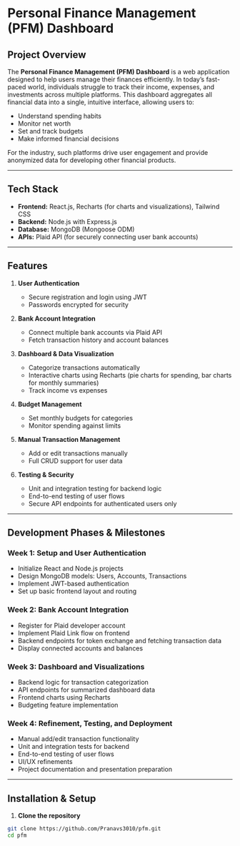 # Personal Finance Management (PFM) Dashboard

## Project Overview
The **Personal Finance Management (PFM) Dashboard** is a web application designed to help users manage their finances efficiently. In today’s fast-paced world, individuals struggle to track their income, expenses, and investments across multiple platforms. This dashboard aggregates all financial data into a single, intuitive interface, allowing users to:

- Understand spending habits
- Monitor net worth
- Set and track budgets
- Make informed financial decisions

For the industry, such platforms drive user engagement and provide anonymized data for developing other financial products.

---

## Tech Stack
- **Frontend:** React.js, Recharts (for charts and visualizations), Tailwind CSS  
- **Backend:** Node.js with Express.js  
- **Database:** MongoDB (Mongoose ODM)  
- **APIs:** Plaid API (for securely connecting user bank accounts)  

---

## Features
1. **User Authentication**
   - Secure registration and login using JWT  
   - Passwords encrypted for security  

2. **Bank Account Integration**
   - Connect multiple bank accounts via Plaid API  
   - Fetch transaction history and account balances  

3. **Dashboard & Data Visualization**
   - Categorize transactions automatically  
   - Interactive charts using Recharts (pie charts for spending, bar charts for monthly summaries)  
   - Track income vs expenses  

4. **Budget Management**
   - Set monthly budgets for categories  
   - Monitor spending against limits  

5. **Manual Transaction Management**
   - Add or edit transactions manually  
   - Full CRUD support for user data  

6. **Testing & Security**
   - Unit and integration testing for backend logic  
   - End-to-end testing of user flows  
   - Secure API endpoints for authenticated users only  

---

## Development Phases & Milestones
### Week 1: Setup and User Authentication
- Initialize React and Node.js projects  
- Design MongoDB models: Users, Accounts, Transactions  
- Implement JWT-based authentication  
- Set up basic frontend layout and routing  

### Week 2: Bank Account Integration
- Register for Plaid developer account  
- Implement Plaid Link flow on frontend  
- Backend endpoints for token exchange and fetching transaction data  
- Display connected accounts and balances  

### Week 3: Dashboard and Visualizations
- Backend logic for transaction categorization  
- API endpoints for summarized dashboard data  
- Frontend charts using Recharts  
- Budgeting feature implementation  

### Week 4: Refinement, Testing, and Deployment
- Manual add/edit transaction functionality  
- Unit and integration tests for backend  
- End-to-end testing of user flows  
- UI/UX refinements  
- Project documentation and presentation preparation  

---

## Installation & Setup

1. **Clone the repository**
```bash
git clone https://github.com/Pranavs3010/pfm.git
cd pfm